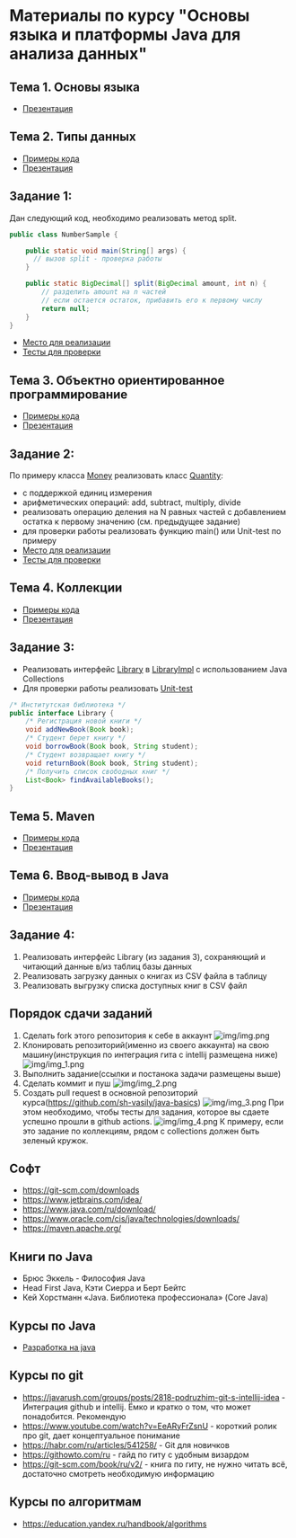 ﻿# Материалы по курсу "Основы языка и платформы Java для анализа данных"

## Тема 1. Основы языка
- [Презентация](https://disk.yandex.ru/i/59AdRUKocrkXgg)
## Тема 2. Типы данных
- [Примеры кода](basics/src/main/java/ru/msu/vmk/Main.java)
- [Презентация](https://disk.yandex.ru/i/EZSzwSpcYPa0rw)

## Задание 1:
Дан следующий код, необходимо реализовать метод split.
```java
public class NumberSample {

    public static void main(String[] args) {
      // вызов split - проверка работы
    }

    public static BigDecimal[] split(BigDecimal amount, int n) {
        // разделить amount на n частей
        // если остается остаток, прибавить его к первому числу
        return null;
    }
}
```
- [Место для реализации](basics/src/main/java/ru/msu/vmk/NumberSample.java)
- [Тесты для проверки](basics/src/test/java/NumberSampleTests.java)

## Тема 3. Объектно ориентированное программирование
- [Примеры кода](object-oriented-programming/src/main/java/ru/msu/vmk)
- [Презентация](https://disk.yandex.ru/i/FvM8OJUHVnF0Gw)

## Задание 2:
По примеру класса [Money](object-oriented-programming/src/main/java/ru/msu/vmk/Money.java) реализовать класс [Quantity](object-oriented-programming/src/main/java/ru/msu/vmk/Quantity.java):
- с поддержкой единиц измерения
- арифметических операций: add, subtract, multiply, divide
- реализовать операцию деления на N равных частей с добавлением остатка к первому значению (см. предыдущее задание)
- для проверки работы реализовать функцию main() или Unit-test по примеру
- [Место для реализации](object-oriented-programming/src/main/java/ru/msu/vmk/Quantity.java)
- [Тесты для проверки](object-oriented-programming/src/test/java/QuantityTest.java)

## Тема 4. Коллекции
- [Примеры кода](collections/src/main/java/ru/msu/vmk)
- [Презентация](https://disk.yandex.ru/i/ZhM3kx6VsYPqxg)

## Задание 3:
- Реализовать интерфейс [Library](collections/src/main/java/ru/msu/vmk/Library.java) в [LibraryImpl](collections/src/main/java/ru/msu/vmk/LibraryImpl.java) с использованием Java Collections
- Для проверки работы реализовать [Unit-test](collections/src/test/java/LibraryImplTest.java)
```java
/* Институтская библиотека */
public interface Library {
    /* Регистрация новой книги */
    void addNewBook(Book book);
    /* Студент берет книгу */
    void borrowBook(Book book, String student);
    /* Студент возвращает книгу */
    void returnBook(Book book, String student);
    /* Получить список свободных книг */
    List<Book> findAvailableBooks();
}
```

## Тема 5. Maven
- [Примеры кода](maven/src/main/java/ru/msu/vmk)
- [Презентация](https://disk.yandex.ru/d/AD0DLwOAK_2jjA)

## Тема 6. Ввод-вывод в Java
- [Примеры кода](input-output/src/main/java/ru/msu/vmk)
- [Презентация](https://disk.yandex.ru/i/bdFL3BQY8mcIdw)

## Задание 4:
1. Реализовать интерфейс Library (из задания 3), сохраняющий и читающий данные в/из таблиц базы данных
2. Реализовать загрузку данных о книгах из CSV файла в таблицу
3. Реализовать выгрузку списка доступных книг в CSV файл

## Порядок сдачи заданий
1. Сделать fork этого репозитория к себе в аккаунт
![img/img.png](img/img.png)
2. Клонировать репозиторий(именно из своего аккаунта) на свою машину(инструкция по интеграция гита с intellij размещена ниже) ![img/img_1.png](img/img_1.png)
3. Выполнить задание(ссылки и постанока задачи размещены выше)
4. Сделать коммит и пуш ![img/img_2.png](img/img_2.png)
5. Создать pull request в основной репозиторий курса(https://github.com/sh-vasily/java-basics)
![img/img_3.png](img/img_3.png)
При этом необходимо, чтобы тесты для задания, которое вы сдаете успешно прошли в github actions.
![img/img_4.png](img/img_4.png)
К примеру, если это задание по коллекциям, рядом с collections должен быть зеленый кружок.

## Софт
- https://git-scm.com/downloads
- https://www.jetbrains.com/idea/
- https://www.java.com/ru/download/
- https://www.oracle.com/cis/java/technologies/downloads/
- https://maven.apache.org/

## Книги по Java
- Брюс Эккель - Философия Java
- Head First Java, Кэти Сиерра и Берт Бейтс
- Кей Хорстманн «Java. Библиотека профессионала» (Core Java)

## Курсы по Java
- [Разработка на java](https://www.youtube.com/playlist?list=PLrCZzMib1e9qUdn_LEm96Oee3RVb9Qmr_) 

## Курсы по git
- https://javarush.com/groups/posts/2818-podruzhim-git-s-intellij-idea - Интеграция github и intellij. Ёмко и кратко о том, что может понадобится. Рекомендую
- https://www.youtube.com/watch?v=EeARyFrZsnU - короткий ролик про git, дает концептуальное понимание
- https://habr.com/ru/articles/541258/ - Git для новичков
- https://githowto.com/ru - гайд по гиту с удобным визардом
- https://git-scm.com/book/ru/v2/ - книга по гиту, не нужно читать всё, достаточно смотреть необходимую информацию

## Курсы по алгоритмам 
- https://education.yandex.ru/handbook/algorithms

